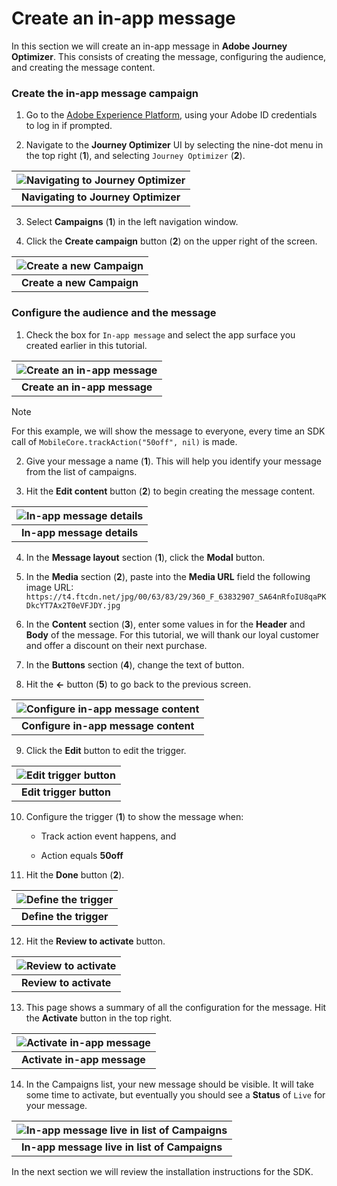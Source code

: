 # Create an in-app message

 In this section we will create an in-app message in **Adobe Journey Optimizer**. This consists of creating the message, configuring the audience, and creating the message content.

### Create the in-app message campaign

1. Go to the [Adobe Experience Platform](https://experience.adobe.com/#/platform), using your Adobe ID credentials to log in if prompted.

2. Navigate to the **Journey Optimizer** UI by selecting the nine-dot menu in the top right (**1**), and selecting `Journey Optimizer` (**2**).

| ![Navigating to Journey Optimizer](assets/ajo-nav.png?raw=true) |
| :---: |
| **Navigating to Journey Optimizer** |

3. Select **Campaigns** (**1**) in the left navigation window.

4. Click the **Create campaign** button (**2**) on the upper right of the screen.

| ![Create a new Campaign](assets/ajo-create-campaign.png?raw=true) |
| :---: |
| **Create a new Campaign** |

### Configure the audience and the message

1. Check the box for `In-app message` and select the app surface you created earlier in this tutorial.

| ![Create an in-app message](assets/ajo-create-iam.png?raw=true) |
| :---: |
| **Create an in-app message** |

> [!NOTE]
> For this example, we will show the message to everyone, every time an SDK call of `MobileCore.trackAction("50off", nil)` is made.

2. Give your message a name (**1**).  This will help you identify your message from the list of campaigns.

3. Hit the **Edit content** button (**2**) to begin creating the message content.

| ![In-app message details](assets/ajo-iam-draft.png?raw=true) |
| :---: |
| **In-app message details** |

4. In the **Message layout** section (**1**), click the **Modal** button.

5. In the **Media** section (**2**), paste into the **Media URL** field the following image URL: `https://t4.ftcdn.net/jpg/00/63/83/29/360_F_63832907_SA64nRfoIU8qaPKDkcYT7Ax2T0eVFJDY.jpg`

6. In the **Content** section (**3**), enter some values in for the **Header** and **Body** of the message. For this tutorial, we will thank our loyal customer and offer a discount on their next purchase.

7. In the **Buttons** section (**4**), change the text of button.

8. Hit the **<-** button (**5**) to go back to the previous screen.

| ![Configure in-app message content](assets/ajo-iam-content.png?raw=true) |
| :---: |
| **Configure in-app message content** |

9. Click the **Edit** button to edit the trigger.

| ![Edit trigger button](assets/ajo-iam-edit-trigger.png?raw=true) |
| :---: |
| **Edit trigger button** |

10. Configure the trigger (**1**) to show the message when:

    - Track action event happens, and

    - Action equals **50off**

11. Hit the **Done** button (**2**).

| ![Define the trigger](assets/ajo-iam-trigger-details.png?raw=true) |
| :---: |
| **Define the trigger** |

12. Hit the **Review to activate** button.

| ![Review to activate](assets/ajo-iam-review-to-activate.png?raw=true) |
| :---: |
| **Review to activate** |

13. This page shows a summary of all the configuration for the message.  Hit the **Activate** button in the top right.

| ![Activate in-app message](assets/ajo-iam-review.png?raw=true) |
| :---: |
| **Activate in-app message** |

14. In the Campaigns list, your new message should be visible.  It will take some time to activate, but eventually you should see a **Status** of `Live` for your message.

| ![In-app message live in list of Campaigns](assets/ajo-iam-activated.png?raw=true) |
| :---: |
| **In-app message live in list of Campaigns** |

In the next section we will review the installation instructions for the SDK.